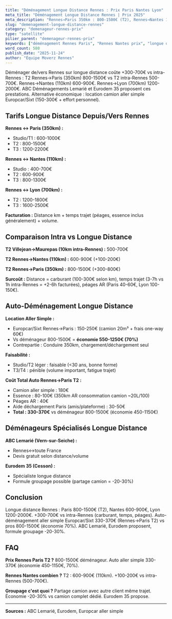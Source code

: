 ```yaml
---
title: "Déménagement Longue Distance Rennes : Prix Paris Nantes Lyon"
meta_title: "Déménagement Longue Distance Rennes | Prix 2025"
meta_description: "Rennes→Paris 350km : 800-1500€ (T2), Rennes→Nantes 110km : 600-900€. +300-700€ vs intra-Rennes. ABC Lemarié, Eurodem proposent. Aller simple camion option."
slug: "demenagement-longue-distance-rennes"
category: "demenageur-rennes-prix"
type: "satellite"
pilier_parent: "demenageur-rennes-prix"
keywords: ["déménagement Rennes Paris", "Rennes Nantes prix", "longue distance Rennes"]
word_count: 580
publish_date: "2025-11-24"
author: "Équipe Moverz Rennes"
---
```


Déménager de/vers Rennes sur longue distance coûte +300-700€ vs intra-Rennes : T2 Rennes→Paris (350km) 800-1500€ vs T2 intra-Rennes 500-700€. Rennes→Nantes (110km) 600-900€. Rennes→Lyon (700km) 1200-2000€. ABC Déménagements Lemarié et Eurodem 35 proposent ces prestations. Alternative économique : location camion aller simple Europcar/Sixt (150-300€ + effort personnel).

## Tarifs Longue Distance Depuis/Vers Rennes

**Rennes ↔ Paris (350km) :**
- Studio/T1 : 600-1000€
- T2 : 800-1500€
- T3 : 1200-2200€

**Rennes ↔ Nantes (110km) :**
- Studio : 400-700€
- T2 : 600-900€
- T3 : 800-1300€

**Rennes ↔ Lyon (700km) :**
- T2 : 1200-1800€
- T3 : 1600-2500€

**Facturation :** Distance km + temps trajet (péages, essence inclus généralement) + volume.

## Comparaison Intra vs Longue Distance

**T2 Villejean→Maurepas (10km intra-Rennes) :** 500-700€

**T2 Rennes→Nantes (110km) :** 600-900€ (+100-200€)

**T2 Rennes→Paris (350km) :** 800-1500€ (+300-800€)

**Surcoût :** Distance = carburant (100-300€ selon km), temps trajet (3-7h vs 1h intra-Rennes = +2-6h facturées), péages AR (Paris 40-60€, Lyon 100-150€).

## Auto-Déménagement Longue Distance

**Location Aller Simple :**
- Europcar/Sixt Rennes→Paris : 150-250€ (camion 20m³ + frais one-way 60€)
- Vs déménageur 800-1500€ = **économie 550-1250€ (70%)**
- Contrepartie : Conduire 350km, chargement/déchargement seul

**Faisabilité :**
- Studio/T2 léger : faisable (<30 ans, bonne forme)
- T3/T4 : pénible (volume important, fatigue trajet)

**Coût Total Auto Rennes→Paris T2 :**
- Camion aller simple : 180€
- Essence : 80-100€ (350km AR consommation camion ~20L/100)
- Péages AR : 40€
- Aide déchargement Paris (amis/plateforme) : 30-50€
- **Total : 330-370€** vs déménageur 800-1500€ (économie 450-1150€)

## Déménageurs Spécialisés Longue Distance

**ABC Lemarié (Vern-sur-Seiche) :**
- Rennes↔toute France
- Devis gratuit selon distance/volume

**Eurodem 35 (Cesson) :**
- Spécialiste longue distance
- Formule groupage possible (partage camion = -20-30%)

## Conclusion

Longue distance Rennes : Paris 800-1500€ (T2), Nantes 600-900€, Lyon 1200-2000€. +300-700€ vs intra-Rennes (carburant, temps, péages). Auto-déménagement aller simple Europcar/Sixt 330-370€ (Rennes→Paris T2) vs pros 800-1500€ (économie 70%). ABC Lemarié, Eurodem proposent, formule groupage -20-30%.

## FAQ

**Prix Rennes Paris T2 ?**
800-1500€ déménageur. Auto aller simple 330-370€ (économie 450-1150€, 70%).

**Rennes Nantes combien ?**
T2 : 600-900€ (110km). +100-200€ vs intra-Rennes (500-700€).

**Groupage c'est quoi ?**
Partage camion avec autre client même trajet. Économie -20-30% vs camion complet dédié. Eurodem 35 propose.

---
**Sources :** ABC Lemarié, Eurodem, Europcar aller simple

